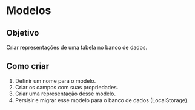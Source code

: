 # Modelos

## Objetivo
Criar representações de uma tabela no banco de dados.

## Como criar
1. Definir um nome para o modelo.
2. Criar os campos com suas propriedades.
3. Criar uma representação desse modelo.
4. Persisir e migrar esse modelo para o banco de dados (LocalStorage).

